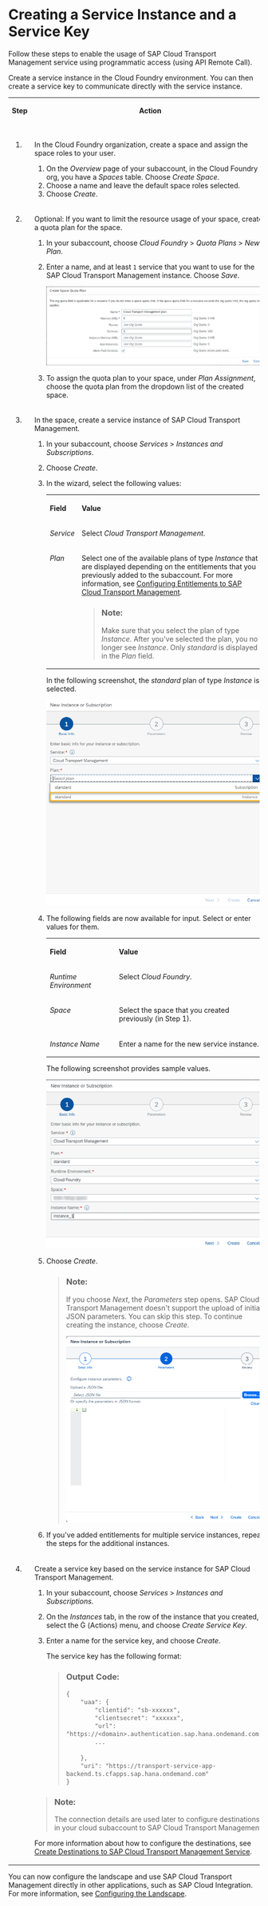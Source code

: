 <!-- loiof44956035ce54684b1dbb9e4d23c37d2 -->

<link rel="stylesheet" type="text/css" href="../css/sap-icons.css"/>

# Creating a Service Instance and a Service Key

Follow these steps to enable the usage of SAP Cloud Transport Management service using programmatic access \(using API Remote Call\).

Create a service instance in the Cloud Foundry environment. You can then create a service key to communicate directly with the service instance.


<table>
<tr>
<th valign="top">

Step

</th>
<th valign="top">

Action

</th>
<th valign="top">

More Information

</th>
</tr>
<tr>
<td valign="top">

1.

</td>
<td valign="top">

In the Cloud Foundry organization, create a space and assign the space roles to your user.

1.  On the *Overview* page of your subaccount, in the Cloud Foundry org, you have a *Spaces* table. Choose *Create Space*.
2.  Choose a name and leave the default space roles selected.
3.  Choose *Create*.



</td>
<td valign="top">

[Create Spaces](https://help.sap.com/docs/BTP/65de2977205c403bbc107264b8eccf4b/2f6ed22ccf424dae84345f4500c2d8ea.html) 

</td>
</tr>
<tr>
<td valign="top">

2.

</td>
<td valign="top">

Optional: If you want to limit the resource usage of your space, create a quota plan for the space.

1.  In your subaccount, choose *Cloud Foundry* \> *Quota Plans* \> *New Plan*.
2.  Enter a name, and at least `1` service that you want to use for the SAP Cloud Transport Management instance. Choose *Save*.

    ![](images/TMS_Space_Quota_Plan_0b04cb3.png)

3.  To assign the quota plan to your space, under *Plan Assignment*, choose the quota plan from the dropdown list of the created space.



</td>
<td valign="top">

[Assign Quota Plans to Spaces](https://help.sap.com/docs/BTP/65de2977205c403bbc107264b8eccf4b/13028c44698e4a1a919fd5f96e9c28a5.html) 

</td>
</tr>
<tr>
<td valign="top">

3.

</td>
<td valign="top">

In the space, create a service instance of SAP Cloud Transport Management.

1.  In your subaccount, choose *Services* \> *Instances and Subscriptions*.
2.  Choose *Create*.
3.  In the wizard, select the following values:


    <table>
    <tr>
    <th valign="top">

    Field
    
    </th>
    <th valign="top">

    Value
    
    </th>
    </tr>
    <tr>
    <td valign="top">
    
    *Service*
    
    </td>
    <td valign="top">
    
    Select *Cloud Transport Management*.
    
    </td>
    </tr>
    <tr>
    <td valign="top">
    
    *Plan*
    
    </td>
    <td valign="top">
    
    Select one of the available plans of type *Instance* that are displayed depending on the entitlements that you previously added to the subaccount. For more information, see [Configuring Entitlements to SAP Cloud Transport Management](configuring-entitlements-to-sap-cloud-transport-management-13894be.md).

    > ### Note:  
    > Make sure that you select the plan of type *Instance*. After you've selected the plan, you no longer see *Instance*. Only *standard* is displayed in the *Plan* field.


    
    </td>
    </tr>
    </table>
    
    In the following screenshot, the *standard* plan of type *Instance* is selected.

    ![](images/Select_Instance_Plan_a9953da.png)

4.  The following fields are now available for input. Select or enter values for them.


    <table>
    <tr>
    <th valign="top">

    Field
    
    </th>
    <th valign="top">

    Value
    
    </th>
    </tr>
    <tr>
    <td valign="top">
    
    *Runtime Environment*
    
    </td>
    <td valign="top">
    
    Select *Cloud Foundry*.
    
    </td>
    </tr>
    <tr>
    <td valign="top">
    
    *Space*
    
    </td>
    <td valign="top">
    
    Select the space that you created previously \(in Step 1\).
    
    </td>
    </tr>
    <tr>
    <td valign="top">
    
    *Instance Name*
    
    </td>
    <td valign="top">
    
    Enter a name for the new service instance.
    
    </td>
    </tr>
    </table>
    
    The following screenshot provides sample values.

    ![](images/TMS_Create_Instance_66d6770.png)

5.  Choose *Create*.

    > ### Note:  
    > If you choose *Next*, the *Parameters* step opens. SAP Cloud Transport Management doesn't support the upload of initial JSON parameters. You can skip this step. To continue creating the instance, choose *Create*.
    > 
    > ![](images/Instance_Parameters_step_9377ea3.png)

6.  If you've added entitlements for multiple service instances, repeat the steps for the additional instances.



</td>
<td valign="top">

[Creating Service Instances In Cloud Foundry](https://help.sap.com/docs/SERVICEMANAGEMENT/09cc82baadc542a688176dce601398de/6d6846def3c443aa9f83d127353147ce.html) 

</td>
</tr>
<tr>
<td valign="top">

4.

</td>
<td valign="top">

Create a service key based on the service instance for SAP Cloud Transport Management.

1.  In your subaccount, choose *Services* \> *Instances and Subscriptions*.
2.  On the *Instances* tab, in the row of the instance that you created, select the <span class="SAP-icons-V5"></span> \(Actions\) menu, and choose *Create Service Key*.
3.  Enter a name for the service key, and choose *Create*.

    The service key has the following format:

    > ### Output Code:  
    > ```
    > {
    >     "uaa": {
    >         "clientid": "sb-xxxxxx",
    >         "clientsecret": "xxxxxx",
    >         "url": "https://<domain>.authentication.sap.hana.ondemand.com",
    >         ...
    > 
    >     },
    >     "uri": "https://transport-service-app-backend.ts.cfapps.sap.hana.ondemand.com"
    > }
    > 
    > ```


> ### Note:  
> The connection details are used later to configure destinations in your cloud subaccount to SAP Cloud Transport Management.

For more information about how to configure the destinations, see [Create Destinations to SAP Cloud Transport Management Service](../20-configure-landscape/create-destinations-to-sap-cloud-transport-management-service-795f733.md#loio795f7337e5d943df98c961303b02678b).

</td>
<td valign="top">

[Creating Service Keys in Cloud Foundry](https://help.sap.com/docs/SERVICEMANAGEMENT/09cc82baadc542a688176dce601398de/6fcac08409db4b0f9ad55a6acd4d31c5.html) 

</td>
</tr>
</table>

You can now configure the landscape and use SAP Cloud Transport Management directly in other applications, such as SAP Cloud Integration. For more information, see [Configuring the Landscape](../20-configure-landscape/configuring-the-landscape-3e7b042.md).

